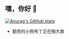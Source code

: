 ## 嘿，你好 👋

[![Anurag's GitHub stats](https://github-readme-stats.vercel.app/api?username=TangPudding&show_icons=true&locale=cn&include_all_commits=true&count_private=true)](https://github.com/TangPudding)

- 勤劳的小狗布丁正在掏大粪
